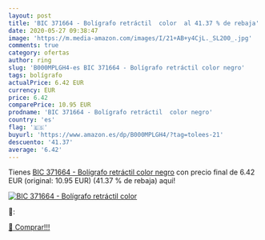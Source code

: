 ```yaml
---
layout: post
title: 'BIC 371664 - Bolígrafo retráctil  color  al 41.37 % de rebaja'
date: 2020-05-27 09:38:47
image: 'https://m.media-amazon.com/images/I/21+AB+y4CjL._SL200_.jpg'
comments: true
category: ofertas
author: ring
slug: 'B000MPLGH4-es BIC 371664 - Bolígrafo retráctil color negro'
tags: bolígrafo
actualPrice: 6.42 EUR
currency: EUR
price: 6.42
comparePrice: 10.95 EUR
prodname: 'BIC 371664 - Bolígrafo retráctil  color negro'
country: 'es'
flag: '🇪🇸'
buyurl: 'https://www.amazon.es/dp/B000MPLGH4/?tag=tolees-21'
descuento: '41.37'
average: '6.42'
---
```


Tienes [BIC 371664 - Bolígrafo retráctil  color negro](https://www.amazon.es/dp/B000MPLGH4/?tag=tolees-21) con precio final de  6.42 EUR (original: 10.95 EUR) (41.37 %  de rebaja) aqui!

[![BIC 371664 - Bolígrafo retráctil  color ](https://m.media-amazon.com/images/I/21+AB+y4CjL._SL200_.jpg)](https://www.amazon.es/dp/B000MPLGH4/?tag=tolees-21)

🔎:


[🛒 Comprar!!!](https://www.amazon.es/dp/B000MPLGH4/?tag=tolees-21)
